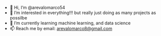 - 👋 Hi, I’m @arevalomarco54
- 👀 I’m interested in everything!!! but really just doing as many projects as possilbe
- 🌱 I’m currently learning machine learning, and data science
- 📫 Reach me by email: arevalomarco8@gmail.com

<!---
arevalomarco54/arevalomarco54 is a ✨ special ✨ repository because its `README.md` (this file) appears on your GitHub profile.
You can click the Preview link to take a look at your changes.
--->
